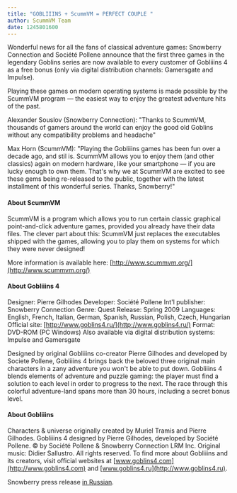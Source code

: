 ```yaml
---
title: "GOBLIIINS + ScummVM = PERFECT COUPLE "
author: ScummVM Team
date: 1245801600
---
```


Wonderful news for all the fans of classical adventure games: Snowberry Connection and Société Pollene announce that the first three games in the legendary Goblins series are now available to every customer of Gobliiins 4 as a free bonus (only via digital distribution channels: Gamersgate and Impulse).

Playing these games on modern operating systems is made possible by the ScummVM program — the easiest way to enjoy the greatest adventure hits of the past.

Alexander Souslov (Snowberry Connection): "Thanks to ScummVM, thousands of gamers around the world can enjoy the good old Goblins without any compatibility problems and headache"

Max Horn (ScummVM): "Playing the Gobliiins games has been fun over a decade ago, and stil is. ScummVM allows you to enjoy them (and other classics) again on modern hardware, like your smartphone — if you are lucky enough to own them. That's why we at ScummVM are excited to see these gems being re-released to the public, together with the latest installment of this wonderful series. Thanks, Snowberry!"

#### About ScummVM

ScummVM is a program which allows you to run certain classic graphical point-and-click adventure games, provided you already have their data files. The clever part about this: ScummVM just replaces the executables shipped with the games, allowing you to play them on systems for which they were never designed!

More information is available here: [http://www.scummvm.org/](http://www.scummvm.org/)

#### About Gobliiins 4

Designer: Pierre Gilhodes
Developer: Société Pollene
Int'l publisher: Snowberry Connection
Genre: Quest
Release: Spring 2009
Languages: English, French, Italian, German, Spanish, Russian, Polish, Czech, Hungarian
Official site: [http://www.goblins4.ru/](http://www.goblins4.ru/)
Format: DVD-ROM (PC Windows)
Also available via digital distribution systems: Impulse and Gamersgate

Designed by original Gobliiins co-creator Pierre Gilhodes and developed by Societe Pollene, Gobliiins 4 brings back the beloved three original main characters in a zany adventure you won't be able to put down. Gobliiins 4 blends elements of adventure and puzzle gaming: the player must find a solution to each level in order to progress to the next. The race through this colorful adventure-land spans more than 30 hours, including a secret bonus level.

#### About Gobliiins

Characters & universe originally created by Muriel Tramis and Pierre Gilhodes. Gobliiins 4 designed by Pierre Gilhodes, developed by Société Pollene. © by Société Pollene & Snowberry Connection LRM Inc. Original music: Didier Sallustro. All rights reserved. To find more about Gobliiins and its creators, visit official websites at [www.goblins4.com](http://www.goblins4.com) and [www.goblins4.ru](http://www.goblins4.ru).

Snowberry press release [in Russian](http://news.snowball.ru/?id=1684).
